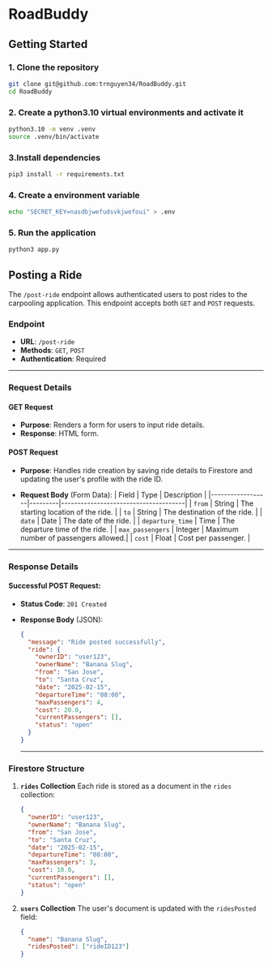 # RoadBuddy

## Getting Started

### 1. Clone the repository
```bash
git clone git@github.com:trnguyen34/RoadBuddy.git
cd RoadBuddy
```

### 2. Create a python3.10 virtual environments and activate it
```bash
python3.10 -m venv .venv
source .venv/bin/activate
```

### 3.Install dependencies
```bash
pip3 install -r requirements.txt
```

### 4. Create a environment variable
```bash
echo "SECRET_KEY=nasdbjwefudsvkjwefoui" > .env
```

### 5. Run the application
```bash
python3 app.py
```

## **Posting a Ride**

The `/post-ride` endpoint allows authenticated users to post rides to the carpooling application. This endpoint accepts both `GET` and `POST` requests.

### **Endpoint**
- **URL**: `/post-ride`
- **Methods**: `GET`, `POST`
- **Authentication**: Required

---

### **Request Details**

#### **GET Request**
- **Purpose**: Renders a form for users to input ride details.
- **Response**: HTML form.

#### **POST Request**
- **Purpose**: Handles ride creation by saving ride details to Firestore and updating the user's profile with the ride ID.

- **Request Body** (Form Data):
  | Field            | Type    | Description                          |
  |------------------|---------|--------------------------------------|
  | `from`           | String  | The starting location of the ride.  |
  | `to`             | String  | The destination of the ride.        |
  | `date`           | Date    | The date of the ride.               |
  | `departure_time` | Time    | The departure time of the ride.     |
  | `max_passengers` | Integer | Maximum number of passengers allowed.|
  | `cost`           | Float   | Cost per passenger.                 |

---

### **Response Details**

#### **Successful POST Request**:
- **Status Code**: `201 Created`
- **Response Body** (JSON):
  ```json
  {
    "message": "Ride posted successfully",
    "ride": {
      "ownerID": "user123",
      "ownerName": "Banana Slug",
      "from": "San Jose",
      "to": "Santa Cruz",
      "date": "2025-02-15",
      "departureTime": "08:00",
      "maxPassengers": 4,
      "cost": 20.0,
      "currentPassengers": [],
      "status": "open"
    }
  }
  ```

  ---

### **Firestore Structure**

1. **`rides` Collection**
   Each ride is stored as a document in the `rides` collection:
   ```json
   {
     "ownerID": "user123",
     "ownerName": "Banana Slug",
     "from": "San Jose",
     "to": "Santa Cruz",
     "date": "2025-02-15",
     "departureTime": "08:00",
     "maxPassengers": 3,
     "cost": 10.0,
     "currentPassengers": [],
     "status": "open"
   }
   ```

2. **`users` Collection**
   The user's document is updated with the `ridesPosted` field:
   ```json
   {
     "name": "Banana Slug",
     "ridesPosted": ["rideID123"]
   }
   ```